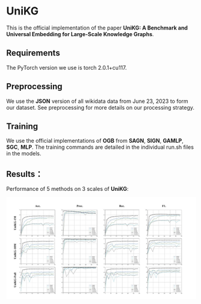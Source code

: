 # UniKG

This is the official implementation of the paper **UniKG: A Benchmark and Universal Embedding for Large-Scale Knowledge Graphs**.

## Requirements

The PyTorch version we use is torch 2.0.1+cu117.


## Preprocessing

We use the **JSON** version of all wikidata data from June 23, 2023 to form our dataset.
See preprocessing for more details on our processing strategy.

## Training

We use the official implementations of **OGB** from **SAGN**, **SIGN**, **GAMLP**, **SGC**, **MLP**.
The training commands are detailed in the individual run.sh files in the models.

## Results：

Performance of 5 methods on 3 scales of **UniKG**:

![Alt](./performance_5methods_3datasets.png)
